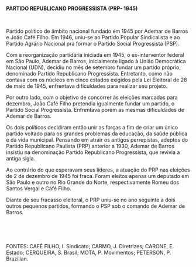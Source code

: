 **PARTIDO REPUBLICANO PROGRESSISTA (PRP- 1945)**

 

Partido político de âmbito nacional fundado em 1945 por Ademar de Barros
e João Café Filho. Em 1946, uniu-se ao Partido Popular Sindicalista e ao
Partido Agrário Nacional pra formar o Partido Social Progressista (PSP).

Com a reorganização partidária iniciada em 1945, o ex-interventor
federal em São Paulo, Ademar de Barros, inicialmente ligado à União
Democrática Nacional (UDN), decidiu no mês de setembro fundar um partido
próprio, denominado Partido Republicano Progressista. Entretanto, como
não contava com os núcleos em cinco estados exigidos pela Lei Eleitoral
de 28 de maio de 1945, enfrentava dificuldades para realizar seu
projeto.

Por outro lado, com o objetivo de concorrer às eleições marcadas para
dezembro, João Café Filho pretendia igualmente fundar um partido, o
Partido Social Progressista. Enfrentava porém as mesmas dificuldades de
Ademar de Barros.

Os dois políticos decidiram então unir as forças a fim de criar um único
partido voltado para os grandes problemas da educação, da saúde pública
e da vida municipal. Pensando em atrair os antigos perrepistas, adeptos
do Partido Republicano Paulista (PRP) anterior a 1930, Ademar de Barros
insistiu na denominação Partido Republicano Progressista, que revivia a
antiga sigla.

Ao contrário do que esperavam seus líderes, a atuação do PRP nas
eleições de 2 de dezembro de 1945 foi fraca. Foram eleitos apenas um
deputado em São Paulo e outro no Rio Grande do Norte, respectivamente
Romeu dos Santos Vergal e Café Filho.

Diante de seu fracasso eleitoral, o PRP uniu-se no ano seguinte a dois
outros pequenos partidos, formando o PSP sob o comando de Ademar de
Barros.

 

 

FONTES: CAFÉ FILHO, I. Sindicato; CARMO, J. Diretrizes; CARONE, E.
Estado; CERQUEIRA, S. Brasil; MOTA, P. Movimentos; PETERSON, P.
Brazilian.

 
